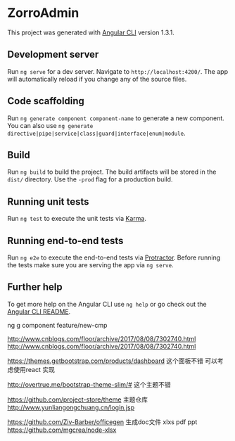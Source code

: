 # ZorroAdmin

This project was generated with [Angular CLI](https://github.com/angular/angular-cli) version 1.3.1.

## Development server

Run `ng serve` for a dev server. Navigate to `http://localhost:4200/`. The app will automatically reload if you change any of the source files.

## Code scaffolding

Run `ng generate component component-name` to generate a new component. You can also use `ng generate directive|pipe|service|class|guard|interface|enum|module`.

## Build

Run `ng build` to build the project. The build artifacts will be stored in the `dist/` directory. Use the `-prod` flag for a production build.

## Running unit tests

Run `ng test` to execute the unit tests via [Karma](https://karma-runner.github.io).

## Running end-to-end tests

Run `ng e2e` to execute the end-to-end tests via [Protractor](http://www.protractortest.org/).
Before running the tests make sure you are serving the app via `ng serve`.

## Further help

To get more help on the Angular CLI use `ng help` or go check out the [Angular CLI README](https://github.com/angular/angular-cli/blob/master/README.md).

ng g component feature/new-cmp

http://www.cnblogs.com/floor/archive/2017/08/08/7302740.html
http://www.cnblogs.com/floor/archive/2017/08/08/7302740.html

https://themes.getbootstrap.com/products/dashboard
这个面板不错
可以考虑使用react 实现

http://overtrue.me/bootstrap-theme-slim/#
这个主题不错


https://github.com/project-store/theme 
主题仓库
http://www.yunliangongchuang.cn/login.jsp

https://github.com/Ziv-Barber/officegen
生成doc文件 xlxs pdf ppt
https://github.com/mgcrea/node-xlsx

